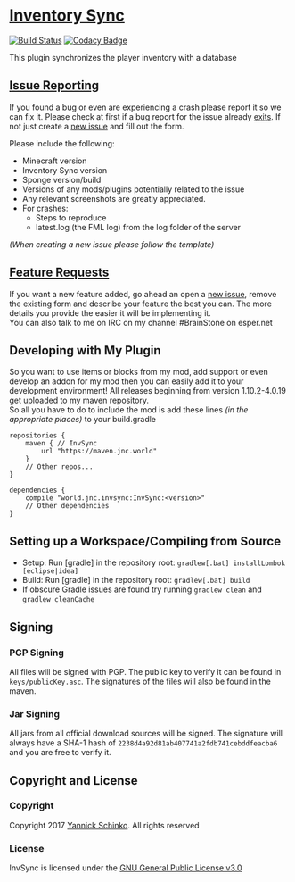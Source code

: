 # [Inventory Sync](https://github.com/BrainStone/InvSync)

[![Build Status](https://gitlab.brainstonemod.com/BrainStone/InvSync/badges/master/build.svg)](https://gitlab.brainstonemod.com/BrainStone/InvSync/commits/master)
[![Codacy Badge](https://api.codacy.com/project/badge/Grade/09e53d10121c46d693e2cb251fd12bf0)](https://www.codacy.com/app/BrainStone/InvSync?utm_source=github.com&amp;utm_medium=referral&amp;utm_content=BrainStone/InvSync&amp;utm_campaign=Badge_Grade)

This plugin synchronizes the player inventory with a database 

## [Issue Reporting](https://github.com/BrainStone/InvSync/issues)

If you found a bug or even are experiencing a crash please report it so we can fix it. Please check at first if a bug report for the issue already
[exits](https://github.com/BrainStone/InvSync/issues). If not just create a [new issue](https://github.com/BrainStone/InvSync/issues/new) and fill out the form.

Please include the following:

* Minecraft version
* Inventory Sync version
* Sponge version/build
* Versions of any mods/plugins potentially related to the issue
* Any relevant screenshots are greatly appreciated.
* For crashes:
  * Steps to reproduce
  * latest.log (the FML log) from the log folder of the server

*(When creating a new issue please follow the template)*

## [Feature Requests](https://github.com/BrainStone/InvSync/issues)

If you want a new feature added, go ahead an open a [new issue](https://github.com/BrainStone/InvSync/issues/new), remove the existing form and describe your
feature the best you can. The more details you provide the easier it will be implementing it.  
You can also talk to me on IRC on my channel #BrainStone on esper.net

## Developing with My Plugin

So you want to use items or blocks from my mod, add support or even develop an addon for my mod then you can easily add it to your development environment! All
releases beginning from version 1.10.2-4.0.19 get uploaded to my maven repository.  
So all you have to do to include the mod is add these lines *(in the appropriate places)* to your build.gradle

    repositories {
        maven { // InvSync
            url "https://maven.jnc.world"
        }
        // Other repos...
    }

    dependencies {
        compile "world.jnc.invsync:InvSync:<version>"
        // Other dependencies
    }

## Setting up a Workspace/Compiling from Source

* Setup: Run [gradle] in the repository root: `gradlew[.bat] installLombok [eclipse|idea]`
* Build: Run [gradle] in the repository root: `gradlew[.bat] build`
* If obscure Gradle issues are found try running `gradlew clean` and `gradlew cleanCache`

## Signing

### PGP Signing

All files will be signed with PGP.
The public key to verify it can be found in `keys/publicKey.asc`. The signatures of the files will also be found in the maven.

### Jar Signing

All jars from all official download sources will be signed. The signature will always have a SHA-1 hash of `2238d4a92d81ab407741a2fdb741cebddfeacba6` and you
are free to verify it.

## Copyright and License

### Copyright
Copyright 2017 [Yannick Schinko](https://github.com/BrainStone). All rights reserved

### License
InvSync is licensed under the [GNU General Public License v3.0](https://www.gnu.org/licenses/gpl-3.0.html)
